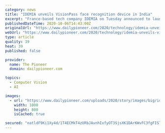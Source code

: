 ```yaml
---
category: news
title: "IDEMIA unveils VisionPass face recognition device in India"
excerpt: "France-based tech company IDEMIA on Tuesday announced to launch its advanced contact-less facial recognition access control device titled VisionPass for the India market. VisionPass claims to identify faces on the move in less than one second, thanks to ..."
publishedDateTime: 2020-10-06T14:43:00Z
originalUrl: "https://www.dailypioneer.com/2020/technology/idemia-unveils-visionpass-face-recognition-device-in-india.html"
webUrl: "https://www.dailypioneer.com/2020/technology/idemia-unveils-visionpass-face-recognition-device-in-india.html"
type: article
quality: 39
heat: 39
published: false

provider:
  name: The Pioneer
  domain: dailypioneer.com

topics:
  - Computer Vision
  - AI

images:
  - url: "https://www.dailypioneer.com/uploads/2020/story/images/big/idemia-unveils-visionpass-face-recognition-device-in-india-2020-10-06.jpg"
    width: 1000
    height: 800
    isCached: true

secured: "natldF9Ki1Xy4d/1T4ECMkT4zURbJAvnhIxfyOT3SjsXK1DArKWvFC3fgFISlYeILHMH6qjBqfbFTeCbzduXs6r04An6C4GYsit9Hs25VNA7UEE1Bj0EDHU3ncphBeODOdzuJjp2V4VN/R9WVWm/vxCx79oQ2RWNsI0DWMyeLF+F0YX0vsp9ugG6GPIPw4A579khOCJD95xjbj+0ta84d8SvkONSo1qndjlgajJptUIZKAJgxhhGaSBV45oBgKGpDrnSh3eoxbKQHqwi2PJ3Ds28eLP+Ay0Ej8I8PaMpgTn+70Qtk2pV/MXnPrAtAnJcqM78EsE9qZ/DlyWNJyhUWoiK2ZuiLvYzmMsZcIQTQ54=;Xtb4kaPKKCn6OtFbje8y2A=="
---
```


